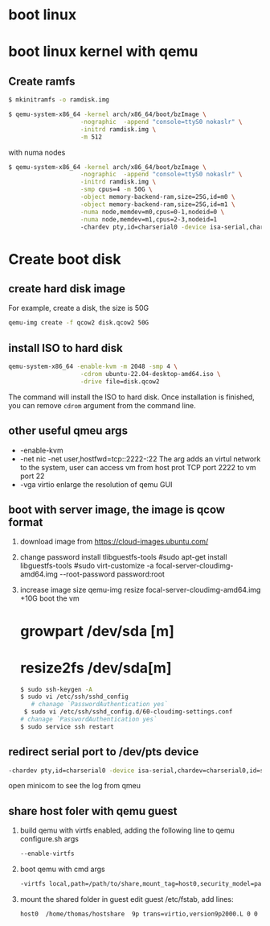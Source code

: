 # boot linux

# boot linux kernel with qemu
## Create ramfs
```sh
$ mkinitramfs -o ramdisk.img
```

```sh
$ qemu-system-x86_64 -kernel arch/x86_64/boot/bzImage \
                    -nographic  -append "console=ttyS0 nokaslr" \
                    -initrd ramdisk.img \
                    -m 512
```
with numa nodes
```sh
$ qemu-system-x86_64 -kernel arch/x86_64/boot/bzImage \
                    -nographic  -append "console=ttyS0 nokaslr" \
                    -initrd ramdisk.img \
                    -smp cpus=4 -m 50G \
                    -object memory-backend-ram,size=25G,id=m0 \
                    -object memory-backend-ram,size=25G,id=m1 \
                    -numa node,memdev=m0,cpus=0-1,nodeid=0 \
                    -numa node,memdev=m1,cpus=2-3,nodeid=1
                    -chardev pty,id=charserial0 -device isa-serial,chardev=charserial0,id=serial0


```

# Create boot disk


## create hard disk image

For example, create a disk, the size is 50G

```sh
qemu-img create -f qcow2 disk.qcow2 50G
```

## install ISO to hard disk

``` sh
qemu-system-x86_64 -enable-kvm -m 2048 -smp 4 \
                    -cdrom ubuntu-22.04-desktop-amd64.iso \
                    -drive file=disk.qcow2
```
The command will install the ISO to hard disk. Once installation is finished,
you can remove `cdrom` argument from the command line.

## other useful qmeu args

* -enable-kvm
* -net nic -net user,hostfwd=tcp::2222-:22
    The arg adds an virtul network to the system, user can access vm from host prot TCP
    port 2222 to vm port 22
* -vga virtio
    enlarge the resolution of qemu GUI

## boot with server image, the image is qcow format
1. download image from https://cloud-images.ubuntu.com/

2. change password 
    install tlibguestfs-tools
    #sudo apt-get install libguestfs-tools
    #sudo virt-customize -a focal-server-cloudimg-amd64.img --root-password password:root

3. increase image size
    qemu-img resize focal-server-cloudimg-amd64.img +10G
    boot the vm
    # growpart /dev/sda [m]
    # resize2fs /dev/sda[m]

    ```sh
    $ sudo ssh-keygen -A 
    $ sudo vi /etc/ssh/sshd_config
       # chanage `PasswordAuthentication yes` 
     $ sudo vi /etc/ssh/sshd_config.d/60-cloudimg-settings.conf
	# chanage `PasswordAuthentication yes`
    $ sudo service ssh restart
    ```

## redirect serial port to /dev/pts device

```sh
-chardev pty,id=charserial0 -device isa-serial,chardev=charserial0,id=serial0
```

open minicom to see the log from qmeu

## share host foler with qemu guest
   1. build qemu with virtfs enabled, adding the following line to qemu configure.sh args
      ```sh
      --enable-virtfs
      ```
   2. boot qemu with cmd args
      ```sh
      -virtfs local,path=/path/to/share,mount_tag=host0,security_model=passthrough,id=host0 \
      ```
   3. mount the shared folder in guest
      edit guest /etc/fstab, add lines:
      ```sh
      host0  /home/thomas/hostshare  9p trans=virtio,version9p2000.L 0 0
      ```
